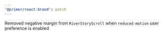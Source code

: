```yaml
---
'@primer/react-brand': patch
---
```


Removed negative margin from `RiverStoryScroll` when `reduced-motion` user preference is enabled
